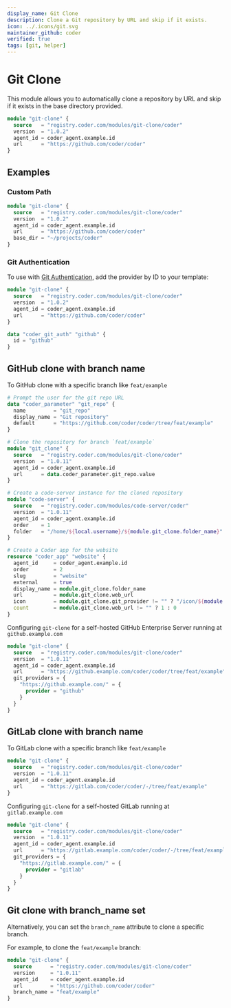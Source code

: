 ```yaml
---
display_name: Git Clone
description: Clone a Git repository by URL and skip if it exists.
icon: ../.icons/git.svg
maintainer_github: coder
verified: true
tags: [git, helper]
---
```


# Git Clone

This module allows you to automatically clone a repository by URL and skip if it exists in the base directory provided.

```tf
module "git-clone" {
  source   = "registry.coder.com/modules/git-clone/coder"
  version  = "1.0.2"
  agent_id = coder_agent.example.id
  url      = "https://github.com/coder/coder"
}
```

## Examples

### Custom Path

```tf
module "git-clone" {
  source   = "registry.coder.com/modules/git-clone/coder"
  version  = "1.0.2"
  agent_id = coder_agent.example.id
  url      = "https://github.com/coder/coder"
  base_dir = "~/projects/coder"
}
```

### Git Authentication

To use with [Git Authentication](https://coder.com/docs/v2/latest/admin/git-providers), add the provider by ID to your template:

```tf
module "git-clone" {
  source   = "registry.coder.com/modules/git-clone/coder"
  version  = "1.0.2"
  agent_id = coder_agent.example.id
  url      = "https://github.com/coder/coder"
}

data "coder_git_auth" "github" {
  id = "github"
}
```

## GitHub clone with branch name

To GitHub clone with a specific branch like `feat/example`

```tf
# Prompt the user for the git repo URL
data "coder_parameter" "git_repo" {
  name         = "git_repo"
  display_name = "Git repository"
  default      = "https://github.com/coder/coder/tree/feat/example"
}

# Clone the repository for branch `feat/example`
module "git_clone" {
  source   = "registry.coder.com/modules/git-clone/coder"
  version  = "1.0.11"
  agent_id = coder_agent.example.id
  url      = data.coder_parameter.git_repo.value
}

# Create a code-server instance for the cloned repository
module "code-server" {
  source   = "registry.coder.com/modules/code-server/coder"
  version  = "1.0.11"
  agent_id = coder_agent.example.id
  order    = 1
  folder   = "/home/${local.username}/${module.git_clone.folder_name}"
}

# Create a Coder app for the website
resource "coder_app" "website" {
  agent_id     = coder_agent.example.id
  order        = 2
  slug         = "website"
  external     = true
  display_name = module.git_clone.folder_name
  url          = module.git_clone.web_url
  icon         = module.git_clone.git_provider != "" ? "/icon/${module.git_clone.git_provider}.svg" : "/icon/git.svg"
  count        = module.git_clone.web_url != "" ? 1 : 0
}
```

Configuring `git-clone` for a self-hosted GitHub Enterprise Server running at `github.example.com`

```tf
module "git-clone" {
  source   = "registry.coder.com/modules/git-clone/coder"
  version  = "1.0.11"
  agent_id = coder_agent.example.id
  url      = "https://github.example.com/coder/coder/tree/feat/example"
  git_providers = {
    "https://github.example.com/" = {
      provider = "github"
    }
  }
}
```

## GitLab clone with branch name

To GitLab clone with a specific branch like `feat/example`

```tf
module "git-clone" {
  source   = "registry.coder.com/modules/git-clone/coder"
  version  = "1.0.11"
  agent_id = coder_agent.example.id
  url      = "https://gitlab.com/coder/coder/-/tree/feat/example"
}
```

Configuring `git-clone` for a self-hosted GitLab running at `gitlab.example.com`

```tf
module "git-clone" {
  source   = "registry.coder.com/modules/git-clone/coder"
  version  = "1.0.11"
  agent_id = coder_agent.example.id
  url      = "https://gitlab.example.com/coder/coder/-/tree/feat/example"
  git_providers = {
    "https://gitlab.example.com/" = {
      provider = "gitlab"
    }
  }
}
```

## Git clone with branch_name set

Alternatively, you can set the `branch_name` attribute to clone a specific branch.

For example, to clone the `feat/example` branch:

```tf
module "git-clone" {
  source      = "registry.coder.com/modules/git-clone/coder"
  version     = "1.0.11"
  agent_id    = coder_agent.example.id
  url         = "https://github.com/coder/coder"
  branch_name = "feat/example"
}
```
